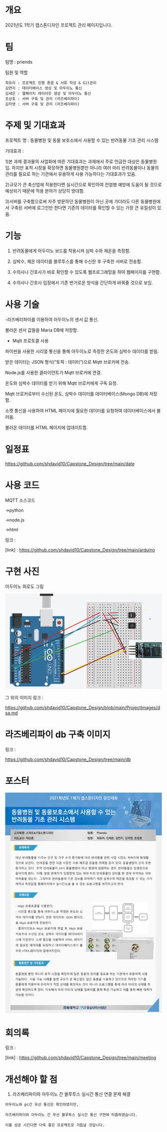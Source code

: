 # 개요
2021년도 1학기 캡스톤디자인 프로젝트 관리 페이지입니다.

# 팀   
  팀명 : priends
  
  팀원 및 역할
  
    최유리 : 프로젝트 진행 총괄 & 서류 작성 & Git관리
    김연지 : 데이터베이스 생성 및 아두이노 통신
    김세은 : 웹페이지 레이아웃 생성 및 아두이노 통신
    조상호 : 서버 구축 및 관리 (라즈베리파이)
    김자영 : 서버 구축 및 관리 (라즈베리파이)
    

# 주제 및 기대효과
  프로젝트 명 : 동물병원 및 동물 보호소에서 사용할 수 있는 반려동물 기초 관리 시스템
  
  기대효과 :
  
  1)본 과제 결과물의 사업화에 따른 기대효과는 과제에서 주로 언급한 대상은 동물병원임. 하지만 표적 시장을 확장하면 동물병원뿐만 아니라 여러 마리 반려동물이나 동물의 관리를 필요로 하는 기관에서 유용하게 사용 가능하다는 기대효과가 있음.
  
  2)규모가 큰 축산업에 적용한다면 실시간으로 확인하여 전염병 예방에 도움이 될 것으로 예상되기 때문에 적용 분야가 상당히 방대함.
  
  3)서버를 구축함으로써 자주 방문하던 동물병원이 아닌 곳에 가더라도 다른 동물병원에서 구축된 서버에 로그인만 한다면 기존의 데이터를 확인할 수 있는 가장 큰 유일성이 있음.
  
  
# 기능

  1) 반려동물에게 아두이노 보드를 착용시켜 심박 수와 체온을 측정함.

  2) 심박수, 체온 데이터를 블루투스를 통해 수신한 후 구축한 서버로 전송함.

  3) 수의사나 간호사가 바로 확인할 수 있도록 웹프로그래밍을 하여 웹페이지를 구현함. 

  4) 수의사나 간호사 입장에서 기존 번거로운 방식을 간단하게 바꿔줄 것으로 보임.



# 사용 기술

  -라즈베리파이를 이용하여 아두이노의 센서 값 통신.
  
  불러온 센서 값들을 Maria DB에 저장함.

  - Mqtt 프로토콜 사용

  파이썬을 사용한 시리얼 통신을 통해 아두이노로 측정한 온도와 심박수 데이터를 받음.
  
  받은 데이터는 JSON 형식(“토픽 : 데이터”)으로 Mqtt 브로커에 전송.

  Node.js를 사용한 클라이언트가 Mqtt 브로커에 연결. 
  
  온도와 심박수 데이터를 받기 위해 Mqtt 브로커에게 구독 요청.
  
  Mqtt 브로커로부터 수신된 온도, 심박수 데이터를 데이터베이스(Mongo DB)에 저장함.
  
  소켓 통신을 사용하여 HTML 페이지에 필요한 데이터를 요청하여 데이터베이스에서 불러옴.
  
  불러온 데이터를 HTML 페이지에 업데이트함.


# 일정표

https://github.com/shdavid10/Capstone_Design/tree/main/date


# 사용 코드

  MQTT 소스코드
  
  ->python
  
  ->node.js
  
  ->html
  
  링크 : 
  
  [link] : https://github.com/shdavid10/Capstone_Design/tree/main/arduino
  
  
# 구현 사진

아두이노 회로도 그림

![아두이노 회로도](image1.png)

 그 외의 이미지 링크 : 

 https://github.com/shdavid10/Capstone_Design/blob/main/ProjectImages/dsa.md


# 라즈베리파이 db 구축 이미지

 링크 : 

 https://github.com/shdavid10/Capstone_Design/tree/main/db

  
# 포스터
![포스터 사진](0001.jpg)
  
# 회의록

링크 : 

[link] : https://github.com/shdavid10/Capstone_Design/tree/main/meeting



# 개선해야 할 점

  1) 라즈베리파이와 아두이노 간 블루투스 실시간 통신 연결 문제 해결

    아두이노와 pc간 유선 통신은 확인하였지만,
    
    라즈베리파이와 아두이노 간 무선 블루투스 실시간 통신 구현에 미흡하였습니다.
    
    이를 성공 시킨다면 더욱 좋은 프로젝트로 거듭날 것입니다.
